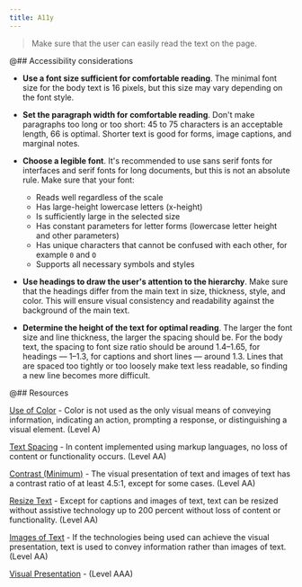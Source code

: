 ```yaml
---
title: A11y
---
```


> Make sure that the user can easily read the text on the page.

@## Accessibility considerations

- **Use a font size sufficient for comfortable reading**. The minimal font size for the body text is 16 pixels, but this size may vary depending on the font style.

- **Set the paragraph width for comfortable reading**. Don't make paragraphs too long or too short: 45 to 75 characters is an acceptable length, 66 is optimal. Shorter text is good for forms, image captions, and marginal notes.

- **Choose a legible font**. It's recommended to use sans serif fonts for interfaces and serif fonts for long documents, but this is not an absolute rule. Make sure that your font:

  - Reads well regardless of the scale
  - Has large-height lowercase letters (x-height)
  - Is sufficiently large in the selected size
  - Has constant parameters for letter forms (lowercase letter height and other parameters)
  - Has unique characters that cannot be confused with each other, for example `0` and `O`
  - Supports all necessary symbols and styles

- **Use headings to draw the user's attention to the hierarchy**. Make sure that the headings differ from the main text in size, thickness, style, and color. This will ensure visual consistency and readability against the background of the main text.

- **Determine the height of the text for optimal reading**. The larger the font size and line thickness, the larger the spacing should be. For the body text, the spacing to font size ratio should be around 1.4–1.65, for headings — 1–1.3, for captions and short lines — around 1.3. Lines that are spaced too tightly or too loosely make text less readable, so finding a new line becomes more difficult.

@## Resources

[Use of Color](https://www.w3.org/WAI/WCAG21/quickref/#use-of-color) - Color is not used as the only visual means of
conveying information, indicating an action, prompting a response, or distinguishing a visual element.
(Level A)

[Text Spacing](https://www.w3.org/WAI/WCAG21/quickref/#text-spacing) - In content implemented using markup languages, no loss
of content or functionality occurs. (Level AA)

[Contrast (Minimum)](https://www.w3.org/WAI/WCAG21/quickref/#contrast-minimum) - The visual presentation of
text and images of text has a contrast ratio of at least 4.5:1, except for some cases. (Level AA)

[Resize Text](https://www.w3.org/WAI/WCAG21/quickref/?showtechniques=131#resize-text) - Except for captions and
images of text, text can be resized without assistive technology up to
200 percent without loss of content or functionality. (Level AA)

[Images of Text](https://www.w3.org/WAI/WCAG21/quickref/?showtechniques=131#images-of-text) - If the
technologies being used can achieve the visual presentation, text is used to convey
information rather than images of text. (Level AA)

[Visual Presentation](https://www.w3.org/WAI/WCAG21/quickref/#visual-presentation) - (Level AAA)
